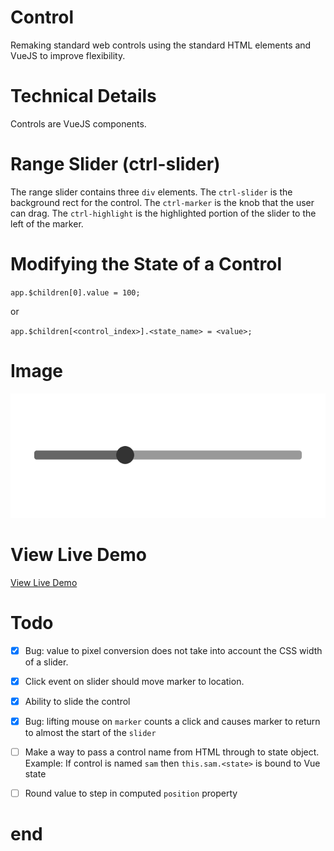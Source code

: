 # Control

Remaking standard web controls using the standard HTML elements and VueJS to improve flexibility.

# Technical Details

Controls are VueJS components.

# Range Slider (ctrl-slider)

The range slider contains three `div` elements. The `ctrl-slider` is the background rect for the control. The `ctrl-marker` is the knob that the user can drag. The `ctrl-highlight` is the highlighted portion of the slider to the left of the marker.

# Modifying the State of a Control

`app.$children[0].value = 100;`

or

`app.$children[<control_index>].<state_name> = <value>;`

# Image

[![](./range-slider.png)](#)

# View Live Demo

[View Live Demo](#)

# Todo

- [x] Bug: value to pixel conversion does not take into account the CSS width of a slider.
- [x] Click event on slider should move marker to location.
- [x] Ability to slide the control
- [x] Bug: lifting mouse on `marker` counts a click and causes marker to return to almost the start of the `slider`

- [ ] Make a way to pass a control name from HTML through to state object. Example: If control is named `sam` then `this.sam.<state>` is bound to Vue state

- [ ] Round value to step in computed `position` property


















# end
